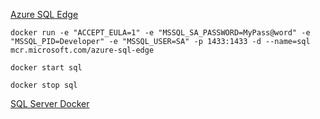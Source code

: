 [Azure SQL Edge](https://medium.com/geekculture/docker-express-running-a-local-sql-server-on-your-m1-mac-8bbc22c49dc9)

```docker
docker run -e "ACCEPT_EULA=1" -e "MSSQL_SA_PASSWORD=MyPass@word" -e "MSSQL_PID=Developer" -e "MSSQL_USER=SA" -p 1433:1433 -d --name=sql mcr.microsoft.com/azure-sql-edge
```

 ```docker
 docker start sql
 ```
 ```docker
 docker stop sql
 ```

[SQL Server Docker](https://learn.microsoft.com/en-us/sql/linux/quickstart-install-connect-docker?view=sql-server-ver16&tabs=cli&pivots=cs1-bash)
